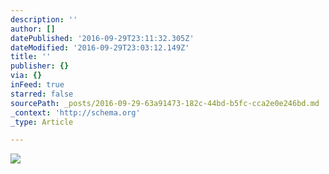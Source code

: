 ```yaml
---
description: ''
author: []
datePublished: '2016-09-29T23:11:32.305Z'
dateModified: '2016-09-29T23:03:12.149Z'
title: ''
publisher: {}
via: {}
inFeed: true
starred: false
sourcePath: _posts/2016-09-29-63a91473-182c-44bd-b5fc-cca2e0e246bd.md
_context: 'http://schema.org'
_type: Article

---
```

![](https://the-grid-user-content.s3-us-west-2.amazonaws.com/d7c4b1c9-9d97-4285-8380-c2f38a82254a.jpg)